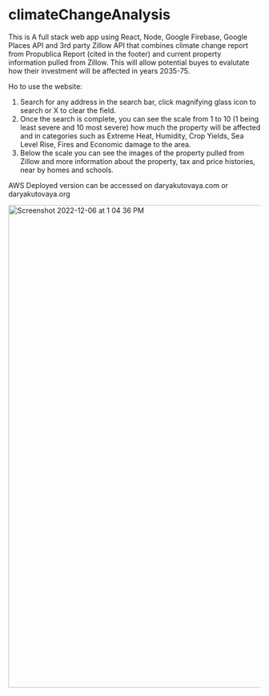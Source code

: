 # climateChangeAnalysis
This is A full stack web app using React, Node, Google Firebase, Google Places API and 3rd party Zillow API that combines climate change report from Propublica Report (cited in the footer) and current property information pulled from Zillow. This will allow potential buyes to evalutate how their investment will be affected in years 2035-75. 

Ho to use the website: <br>
1. Search for any address in the search bar, click magnifying glass icon to search or X to clear the field. <br>
2. Once the search is complete, you can see the scale from 1 to 10 (1 being least severe and 10 most severe) how much the property will be affected and in categories such as Extreme Heat, Humidity, Crop Yields, Sea Level Rise, Fires and Economic damage to the area. <br>
3. Below the scale you can see the images of the property pulled from Zillow and more information about the property, tax and price histories, near by homes and schools. <br>

AWS Deployed version can be accessed on daryakutovaya.com or daryakutovaya.org


<img width="965" alt="Screenshot 2022-12-06 at 1 04 36 PM" src="https://user-images.githubusercontent.com/55549546/206022635-ef23e5a1-57e9-46e0-bdcf-55e8b2ccf093.png">
